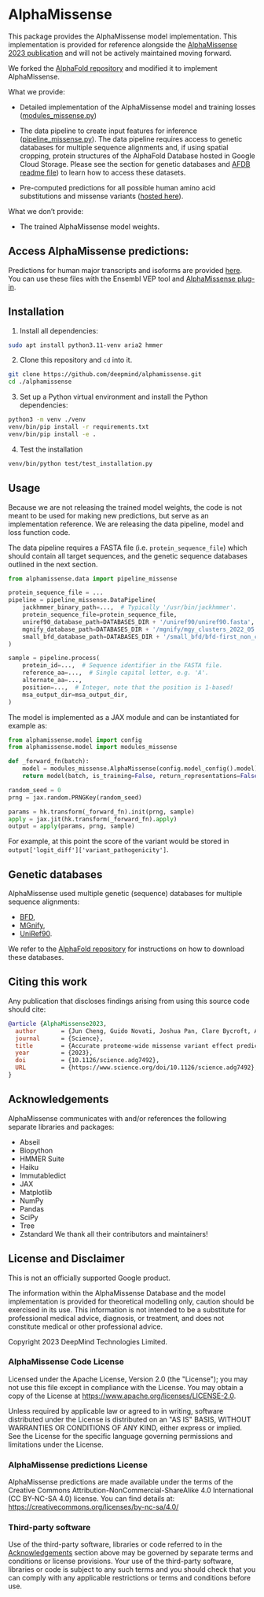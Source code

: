 # AlphaMissense

This package provides the AlphaMissense model implementation. This implementation is provided for reference alongside the [AlphaMissense 2023 publication](https://www.science.org/doi/10.1126/science.adg7492) and will not be actively maintained moving forward.

We forked the [AlphaFold repository](https://github.com/google-deepmind/alphafold/tree/v2.3.2) and modified it to implement AlphaMissense.

What we provide:
*   Detailed implementation of the AlphaMissense model and training losses ([modules_missense.py](https://github.com/deepmind/alphamissense/blob/main/alphamissense/model/modules_missense.py))

*   The data pipeline to create input features for inference ([pipeline_missense.py](https://github.com/deepmind/alphamissense/blob/main/alphamissense/data/pipeline_missense.py)). The data pipeline requires access to genetic databases for multiple sequence alignments and, if using spatial cropping, protein structures of the AlphaFold Database hosted in Google Cloud Storage. Please see the section for genetic databases and [AFDB readme file](https://github.com/deepmind/alphafold/tree/main/afdb)) to learn how to access these datasets.

* Pre-computed predictions for all possible human amino acid substitutions and missense variants ([hosted here](https://console.cloud.google.com/storage/browser/dm_alphamissense)).

What we don’t provide:
*   The trained AlphaMissense model weights.


## Access AlphaMissense predictions:
Predictions for human major transcripts and isoforms are provided [here](https://console.cloud.google.com/storage/browser/dm_alphamissense).
You can use these files with the Ensembl VEP tool and [AlphaMissense plug-in](https://www.ensembl.org/info/docs/tools/vep/script/vep_plugins.html).


## Installation

1. Install all dependencies:
```bash
sudo apt install python3.11-venv aria2 hmmer
```

2. Clone this repository and `cd` into it.
```bash
git clone https://github.com/deepmind/alphamissense.git
cd ./alphamissense
```

3. Set up a Python virtual environment and install the Python dependencies:
```bash
python3 -m venv ./venv
venv/bin/pip install -r requirements.txt
venv/bin/pip install -e .
```

4. Test the installation
```bash
venv/bin/python test/test_installation.py
```


## Usage
Because we are not releasing the trained model weights, the code is not meant to be used for making new predictions, but serve as an implementation reference. We are releasing the data pipeline, model and loss function code.

The data pipeline requires a FASTA file (i.e. `protein_sequence_file`) which should contain all target sequences, and the genetic sequence databases outlined in the next section.
```python
from alphamissense.data import pipeline_missense

protein_sequence_file = ...
pipeline = pipeline_missense.DataPipeline(
    jackhmmer_binary_path=...,  # Typically '/usr/bin/jackhmmer'.
    protein_sequence_file=protein_sequence_file,
    uniref90_database_path=DATABASES_DIR + '/uniref90/uniref90.fasta',
    mgnify_database_path=DATABASES_DIR + '/mgnify/mgy_clusters_2022_05.fa',
    small_bfd_database_path=DATABASES_DIR + '/small_bfd/bfd-first_non_consensus_sequences.fasta',
)

sample = pipeline.process(
    protein_id=...,  # Sequence identifier in the FASTA file.
    reference_aa=...,  # Single capital letter, e.g. 'A'.
    alternate_aa=...,
    position=...,  # Integer, note that the position is 1-based!
    msa_output_dir=msa_output_dir,
)
```

The model is implemented as a JAX module and can be instantiated for example as:
```python
from alphamissense.model import config
from alphamissense.model import modules_missense

def _forward_fn(batch):
    model = modules_missense.AlphaMissense(config.model_config().model)
    return model(batch, is_training=False, return_representations=False)

random_seed = 0
prng = jax.random.PRNGKey(random_seed)

params = hk.transform(_forward_fn).init(prng, sample)
apply = jax.jit(hk.transform(_forward_fn).apply)
output = apply(params, prng, sample)
```
For example, at this point the score of the variant would be stored in `output['logit_diff']['variant_pathogenicity']`.


## Genetic databases

AlphaMissense used multiple genetic (sequence) databases for multiple sequence alignments:

*   [BFD](https://bfd.mmseqs.com/),
*   [MGnify](https://www.ebi.ac.uk/metagenomics/),
*   [UniRef90](https://www.uniprot.org/help/uniref).

We refer to the [AlphaFold repository](https://github.com/deepmind/alphafold) for instructions on how to download these databases.


## Citing this work
Any publication that discloses findings arising from using this source code should cite:

```bibtex
@article {AlphaMissense2023,
  author       = {Jun Cheng, Guido Novati, Joshua Pan, Clare Bycroft, Akvilė Žemgulytė, Taylor Applebaum, Alexander Pritzel, Lai Hong Wong, Michal Zielinski, Tobias Sargeant, Rosalia G. Schneider, Andrew W. Senior, John Jumper, Demis Hassabis, Pushmeet Kohli, Žiga Avsec},
  journal      = {Science},
  title        = {Accurate proteome-wide missense variant effect prediction with AlphaMissense},
  year         = {2023},
  doi          = {10.1126/science.adg7492},
  URL          = {https://www.science.org/doi/10.1126/science.adg7492},
}
```


## Acknowledgements
AlphaMissense communicates with and/or references the following separate libraries and packages:
*   Abseil
*   Biopython
*   HMMER Suite
*   Haiku
*   Immutabledict
*   JAX
*   Matplotlib
*   NumPy
*   Pandas
*   SciPy
*   Tree
*   Zstandard
We thank all their contributors and maintainers!


## License and Disclaimer
This is not an officially supported Google product.

The information within the AlphaMissense Database and the model implementation is provided for theoretical modelling only, caution should be exercised in its use. This information is not intended to be a substitute for professional medical advice, diagnosis, or treatment, and does not constitute medical or other professional advice.

Copyright 2023 DeepMind Technologies Limited.


### AlphaMissense Code License
Licensed under the Apache License, Version 2.0 (the "License"); you may not use this file except in compliance with the License. You may obtain a copy of the License at https://www.apache.org/licenses/LICENSE-2.0.

Unless required by applicable law or agreed to in writing, software distributed under the License is distributed on an "AS IS" BASIS, WITHOUT WARRANTIES OR CONDITIONS OF ANY KIND, either express or implied. See the License for the specific language governing permissions and limitations under the License.

### AlphaMissense predictions License
AlphaMissense predictions are made available under the terms of the Creative Commons Attribution-NonCommercial-ShareAlike 4.0 International (CC BY-NC-SA 4.0) license. You can find details at: https://creativecommons.org/licenses/by-nc-sa/4.0/

### Third-party software
Use of the third-party software, libraries or code referred to in the [Acknowledgements](#acknowledgements) section above may be governed by separate terms and conditions or license provisions. Your use of the third-party software, libraries or code is subject to any such terms and you should check that you can comply with any applicable restrictions or terms and conditions before use.
